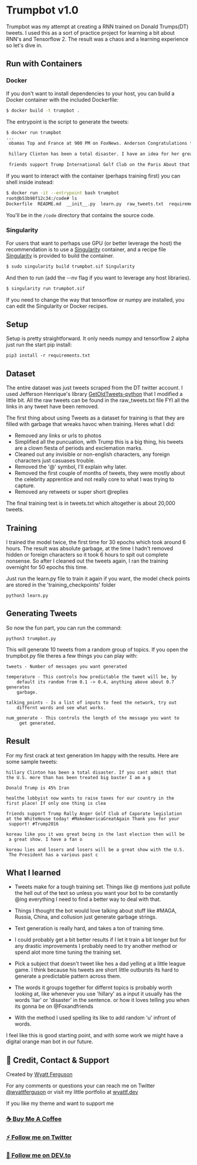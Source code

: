 # Trumpbot v1.0
Trumpbot was my attempt at creating a RNN trained on Donald Trumps(DT) tweets. I used this as a sort of practice project for learning a bit about RNN's and Tensorflow 2. The result was a chaos and a learning experience so let's dive in.

## Run with Containers

### Docker

If you don't want to install dependencies to your host, you can build a Docker container
with the included Dockerfile:

```bash
$ docker build -t trumpbot .
```

The entrypoint is the script to generate the tweets:

```bash
$ docker run trumpbot
...
 obamas Top and France at 900 PM on FoxNews. Anderson Congratulations to the House vote for MittRomney o

 hillary Clinton has been a total disaster. I have an idea for her great speech on CNN in the world  a great honor for me and his partisan hotel and every spor

 friends support Trump International Golf Club on the Paris About that Right School is started by the DNC and Clinton and the DNC that will be a great show with t
```

If you want to interact with the container (perhaps training first) you can shell inside instead:

```bash
$ docker run -it --entrypoint bash trumpbot
root@b53b98f12c34:/code# ls
Dockerfile  README.md  __init__.py  learn.py  raw_tweets.txt  requirements.txt	training_checkpoints  trumpbot.py  tweets.txt
```

You'll be in the `/code` directory that contains the source code. 

### Singularity

For users that want to perhaps use GPU (or better leverage the host) the recommendation is to
use a [Singularity](https://www.sylabs.io/guides/3.2/user-guide/) container, and a recipe file [Singularity](Singularity) is provided
to build the container.

```bash
$ sudo singularity build trumpbot.sif Singularity
```

And then to run (add the --nv flag if you want to leverage any host libraries).

```bash
$ singularity run trumpbot.sif
```

If you need to change the way that tensorflow or numpy are installed, you can edit the Singularity or Docker recipes.

## Setup
Setup is pretty straightforward. It only needs numpy and tensorflow 2 alpha just run the start pip install:

    pip3 install -r requirements.txt


## Dataset

The entire dataset was just tweets scraped from the DT twitter account. I used Jefferson Henrique's library [GetOldTweets-python](https://github.com/Jefferson-Henrique/GetOldTweets-python) that I modified a little bit. All the raw tweets can be found in the raw_tweets.txt file FYI all the links in any tweet have been removed.

The first thing about using Tweets as a dataset for training is that they are filled with garbage that wreaks havoc when training. Heres what I did:

- Removed any links or urls to photos
- Simplified all the puncuation, with Trump this is a big thing, his tweets are a clown fiesta of periods and exclemation marks.
- Cleaned out any invisible or non-english characters, any foreign characters just casuases trouble.
- Removed the '@' symbol, I'll explain why later.
- Removed the first couple of months of tweets, they were mostly about the celebrity apprentice and not really core to what I was trying to capture.
- Removed any retweets or super short @replies

The final training text is in tweets.txt which altogether is about 20,000 tweets.

## Training
I trained the model twice, the first time for 30 epochs which took around 6 hours. The result was absolute garbage, at the time I hadn't removed hidden or foreign characters so it took 6 hours to spit out complete nonsense. So after I cleaned out the tweets again, I ran the training overnight for 50 epochs this time.

Just run the learn.py file to train it again if you want, the model check points are stored in the 'training_checkpoints' folder

    python3 learn.py


## Generating Tweets
So now the fun part, you can run the command:

    python3 trumpbot.py

This will generate 10 tweets from a random group of topics. If you open the trumpbot.py file theres a few things you can play with:

    tweets - Number of messages you want generated

    temperature - This controls how predictable the tweet will be, by 
        default its random from 0.1 -> 0.4, anything above about 0.7 generates
        garbage.

    talking_points - Is a list of inputs to feed the network, try out 
        differnt words and see what works.

    num_generate - This controls the length of the message you want to
         get generated.

## Result
For my first crack at text generation Im happy with the results. Here are some sample tweets:

    hillary Clinton has been a total disaster. If you cant admit that 
    the U.S. more than has been treated big baster I am a g

    Donald Trump is 45% Iran

    healthe lobbyist now wants to raise taxes for our country in the 
    first place! If only one thing is clea

    friends support Trump Rally Anger Golf Club of Caporate legislation 
    at the WhiteHouse today! #MakeAmericaGreatAgain Thank you for your
     support! #Trump2016 

    koreau like you it was great being in the last election then will be
     a great show. I have a fan o

    koreau lies and losers and losers will be a great show with the U.S.
     The President has a various past c


## What I learned

- Tweets make for a tough training set. Things like @ mentions just pollute the hell out of the text so unless you want your bot to be constantly @ing everything I need to find a better way to deal with that.

- Things I thought the bot would love talking about stuff like #MAGA, Russia, China, and collusion just generate garbage strings.

- Text generation is really hard, and takes a ton of training time. 

- I could probably get a bit better results if I let it train a bit longer but for any drastic improvements I probably need to try another method or spend alot more time tuning the training set.

- Pick a subject that doesn't tweet like hes a dad yelling at a little league game. I think because his tweets are short little outbursts its hard to generate a predictable pattern across them.

- The words it groups together for differnt topics is probably worth looking at, like whenever you use 'hillary' as a input it usually has the words 'liar' or 'disaster' in the sentence. or how it loves telling you when its gonna be on @Foxandfriends

- With the method I used spelling its like to add random 'u' infront of words.

I feel like this is good starting point, and with some work we might have a digital orange man bot in our future.


## :postbox: Credit, Contact & Support

Created by [Wyatt Ferguson](https://twitter.com/programmingsux)

For any comments or questions your can reach me on Twitter [@wyattferguson](https://twitter.com/programmingsux) or visit my little portfolio at [wyattf.dev](https://wyattf.dev)

If you like my theme and want to support me

### [:coffee: Buy Me A Coffee](https://www.buymeacoffee.com/wyattferguson)

### [:zap: Follow me on Twitter](https://twitter.com/programmingsux)

### [:bus: Follow me on DEV.to](https://dev.to/wyattferguson)
